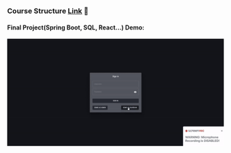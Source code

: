 ### Course Structure [Link](https://vojvodinaictcluster.org/sr/javajuniorprogram/) :rocket:
#### Final Project(Spring Boot, SQL, React...) Demo:
<div align="center"><img width="700px" src="https://github.com/RastkoD/Fullstack_Bootcamp/blob/main/classmate_demo.gif"></div>
